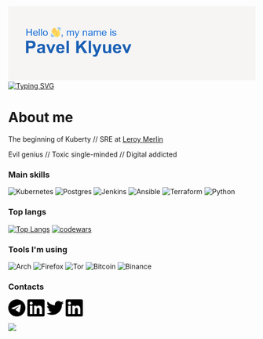 ![Hello, my name is Pavel Klyuev 👋](header.png)
[![Typing SVG](https://readme-typing-svg.herokuapp.com?color=%2336BCF7&multiline=true&lines=Data+platform+Site+reliability+enginer;at+ADEO)](https://git.io/typing-svg)

# About me
The beginning of Kuberty // SRE at [Leroy Merlin](https://github.com/adeo)

Evil genius // Toxic single-minded // Digital addicted

### Main skills
![Kubernetes](https://img.shields.io/badge/kubernetes-%23326ce5.svg?style=for-the-badge&logo=kubernetes&logoColor=white)
![Postgres](https://img.shields.io/badge/postgres-%23316192.svg?style=for-the-badge&logo=postgresql&logoColor=white)
![Jenkins](https://img.shields.io/badge/jenkins-%232C5263.svg?style=for-the-badge&logo=jenkins&logoColor=white)
![Ansible](https://img.shields.io/badge/ansible-%231A1918.svg?style=for-the-badge&logo=ansible&logoColor=white)
![Terraform](https://img.shields.io/badge/terraform-%235835CC.svg?style=for-the-badge&logo=terraform&logoColor=white)
![Python](https://img.shields.io/badge/python-3670A0?style=for-the-badge&logo=python&logoColor=ffdd54)

### Top langs
[![Top Langs](https://github-readme-stats.vercel.app/api/top-langs/?username=anuraghazra&layout=compact)](https://github.com/anuraghazra/github-readme-stats)
[![codewars](https://www.codewars.com/users/username/badges/large)](https://www.codewars.com/users/pashtet04)   

### Tools I'm using
![Arch](https://img.shields.io/badge/Arch%20Linux-1793D1?logo=arch-linux&logoColor=fff&style=for-the-badge)
![Firefox](https://img.shields.io/badge/Firefox-FF7139?style=for-the-badge&logo=Firefox-Browser&logoColor=white)
![Tor](https://img.shields.io/badge/Tor-7D4698?style=for-the-badge&logo=Tor-Browser&logoColor=white)
![Bitcoin](https://img.shields.io/badge/Bitcoin-000?style=for-the-badge&logo=bitcoin&logoColor=white)
![Binance](https://img.shields.io/badge/Binance-FCD535?style=for-the-badge&logo=binance&logoColor=white)


### Contacts
<a href="https://t.me/pklyuev" target="blank"><img align="center" src="telegram.svg" alt="t.me/pklyuev" height="35" width="35" /></a>
<a href="https://www.linkedin.com/in/pklyuev/" target="blank"><img align="center" src="linkedin.svg" alt="linkedin.com/in/pklyuev" height="35" width="35" /></a>
<a href="https://twitter.com/pklyuev" target="blank"><img align="center" src="twitter.svg" alt="twitter.com/pklyuev" height="35" width="35" /></a>
<a href="https://www.facebook.com/pklyuev/" target="blank"><img align="center" src="linkedin.svg" alt="fb.me/pklyuev/" height="35" width="35" /></a>

![](https://komarev.com/ghpvc/?username=pashtet04)
<!--
**pashtet04/pashtet04** is a ✨ _special_ ✨ repository because its `README.md` (this file) appears on your GitHub profile.

Here are some ideas to get you started:

- 🔭 I’m currently working on ...
- 🌱 I’m currently learning ...
- 👯 I’m looking to collaborate on ...
- 🤔 I’m looking for help with ...
- 💬 Ask me about ...
- 📫 How to reach me: ...
- 😄 Pronouns: ...
- ⚡ Fun fact: ...
-->
